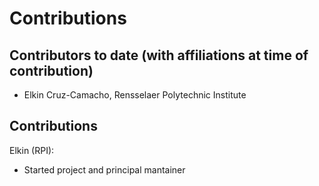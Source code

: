 # Contributions

## Contributors to date (with affiliations at time of contribution)

* Elkin Cruz-Camacho, Rensselaer Polytechnic Institute

## Contributions

Elkin (RPI):

- Started project and principal mantainer
